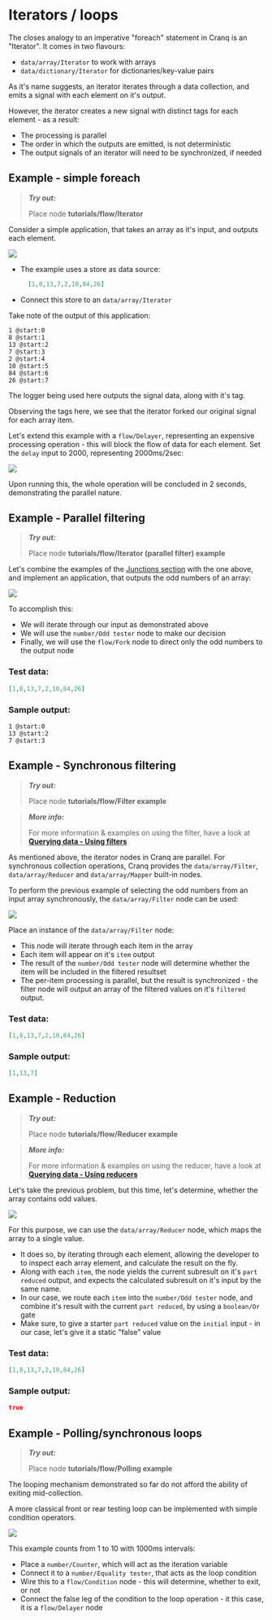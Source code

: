 # Iterators / loops

The closes analogy to an imperative "foreach" statement in Cranq is an "Iterator". It comes in two flavours:
- ```data/array/Iterator``` to work with arrays
- ```data/dictionary/Iterator``` for dictionaries/key-value pairs

As it's name suggests, an iterator iterates through a data collection, and emits a signal with each element on it's output. 

However, the iterator creates a new signal with distinct tags for each element - as a result:
- The processing is parallel
- The order in which the outputs are emitted, is not deterministic
- The output signals of an iterator will need to be synchronized, if needed

## Example - simple foreach

> **_Try out:_**
>
> Place node **tutorials/flow/Iterator**

Consider a simple application, that takes an array as it's input, and outputs each element.

![](images/2021-07-09-12-34-21.png)

- The example uses a store as data source:
  ```json
    [1,8,13,7,2,10,84,26]
  ```
- Connect this store to an ```data/array/Iterator```

Take note of the output of this application:
```
1 @start:0
8 @start:1
13 @start:2
7 @start:3
2 @start:4
10 @start:5
84 @start:6
26 @start:7
```
The logger being used here outputs the signal data, along with it's tag. 

Observing the tags here, we see that the iterator forked our original signal for each array item.

Let's extend this example with a ```flow/Delayer```, representing an expensive processing operation - this will block the flow of data for each element. Set the ```delay``` input to 2000, representing 2000ms/2sec:

![](images/2021-08-13-13-09-14.png)

Upon running this, the whole operation will be concluded in 2 seconds, demonstrating the parallel nature.

## Example - Parallel filtering

> **_Try out:_**
>
> Place node **tutorials/flow/Iterator (parallel filter) example**

Let's combine the examples of the [Junctions section](../1_1_junctions/README.md) with the one above, and implement an application, that outputs the odd numbers of an array:

![](images/2021-08-03-09-26-54.png)

To accomplish this:
- We will iterate through our input as demonstrated above
- We will use the ```number/Odd tester``` node to make our decision
- Finally, we will use the ```flow/Fork``` node to direct only the odd numbers to the output node

### Test data:

```json
[1,8,13,7,2,10,84,26]
```

### Sample output:

```
1 @start:0
13 @start:2
7 @start:3
```



## Example - Synchronous filtering

> **_Try out:_**
>
> Place node **tutorials/flow/Filter example**

> **_More info:_**
>
> For more information & examples on using the filter, have a look at **[Querying data - Using filters](../../3_querying_data/3_2_filters/README.md)**

As mentioned above, the iterator nodes in Cranq are parallel. For synchronous collection operations, Cranq provides the ```data/array/Filter```, ```data/array/Reducer``` and ```data/array/Mapper``` built-in nodes.

To perform the previous example of selecting the odd numbers from an input array synchronously, the ```data/array/Filter``` node can be used:

![](images/2021-08-03-09-37-50.png)

Place an instance of the ```data/array/Filter``` node:
- This node will iterate through each item in the array
- Each item will appear on it's ```item``` output
- The result of the ```number/Odd tester``` node will determine whether the item will be included in the filtered resultset
- The per-item processing is parallel, but the result is synchronized - the filter node will output an array of the filtered values on it's ```filtered``` output.

### Test data:

```json
[1,8,13,7,2,10,84,26]
```

### Sample output:

```json
[1,13,7]
```


## Example - Reduction

> **_Try out:_**
>
> Place node **tutorials/flow/Reducer example**

> **_More info:_**
>
> For more information & examples on using the reducer, have a look at **[Querying data - Using reducers](../../3_querying_data/3_4_reducers/README.md)**

Let's take the previous problem, but this time, let's determine, whether the array contains odd values.

![](images/2021-08-03-09-55-26.png)

For this purpose, we can use the ```data/array/Reducer``` node, which maps the array to a single value. 
- It does so, by iterating through each element, allowing the developer to  to inspect each array element, and calculate the result on the fly. 
- Along with each ```item```, the node yields the current subresult on it's ```part reduced``` output, and expects the calculated subresult on it's input by the same name.
- In our case, we route each ```item``` into the ```number/Odd tester``` node, and combine it's result with the current ```part reduced```, by using a ```boolean/Or``` gate
- Make sure, to give a starter ```part reduced``` value on the ```initial``` input - in our case, let's give it a static "false" value

### Test data:

```json
[1,8,13,7,2,10,84,26]
```

### Sample output:

```json
true
```


## Example - Polling/synchronous loops

> **_Try out:_**
>
> Place node **tutorials/flow/Polling example**

The looping mechanism demonstrated so far do not afford the ability of exiting mid-collection. 

A more classical front or rear testing loop can be implemented with simple condition operators.

![](images/2021-08-03-13-38-49.png)

This example counts from 1 to 10 with 1000ms intervals:
- Place a ```number/Counter```, which will act as the iteration variable
- Connect it to a ```number/Equality tester```, that acts as the loop condition
- Wire this to a ```flow/Condition``` node - this will determine, whether to exit, or not
- Connect the false leg of the condition to the loop operation - it this case, it is a ```flow/Delayer``` node
